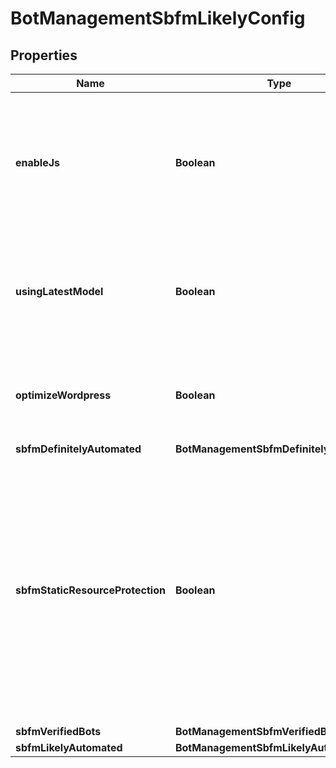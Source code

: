 

# BotManagementSbfmLikelyConfig


## Properties

| Name | Type | Description | Notes |
|------------ | ------------- | ------------- | -------------|
|**enableJs** | **Boolean** | Use lightweight, invisible JavaScript detections to improve Bot Management. [Learn more about JavaScript Detections](https://developers.cloudflare.com/bots/reference/javascript-detections/). |  [optional] |
|**usingLatestModel** | **Boolean** | A read-only field that indicates whether the zone currently is running the latest ML model.  |  [optional] [readonly] |
|**optimizeWordpress** | **Boolean** | Whether to optimize Super Bot Fight Mode protections for Wordpress. |  [optional] |
|**sbfmDefinitelyAutomated** | **BotManagementSbfmDefinitelyAutomated** |  |  [optional] |
|**sbfmStaticResourceProtection** | **Boolean** | Super Bot Fight Mode (SBFM) to enable static resource protection. Enable if static resources on your application need bot protection. Note: Static resource protection can also result in legitimate traffic being blocked.  |  [optional] |
|**sbfmVerifiedBots** | **BotManagementSbfmVerifiedBots** |  |  [optional] |
|**sbfmLikelyAutomated** | **BotManagementSbfmLikelyAutomated** |  |  [optional] |



